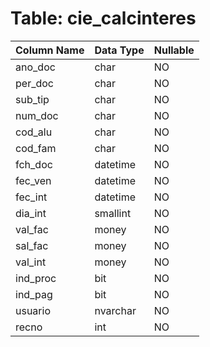 # Table: cie_calcinteres

| Column Name | Data Type | Nullable |
|-------------|-----------|----------|
| ano_doc | char | NO |
| per_doc | char | NO |
| sub_tip | char | NO |
| num_doc | char | NO |
| cod_alu | char | NO |
| cod_fam | char | NO |
| fch_doc | datetime | NO |
| fec_ven | datetime | NO |
| fec_int | datetime | NO |
| dia_int | smallint | NO |
| val_fac | money | NO |
| sal_fac | money | NO |
| val_int | money | NO |
| ind_proc | bit | NO |
| ind_pag | bit | NO |
| usuario | nvarchar | NO |
| recno | int | NO |
